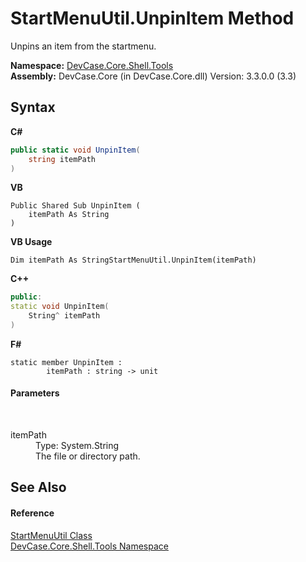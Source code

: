 # StartMenuUtil.UnpinItem Method 
 

Unpins an item from the startmenu.

**Namespace:**&nbsp;<a href="N_DevCase_Core_Shell_Tools">DevCase.Core.Shell.Tools</a><br />**Assembly:**&nbsp;DevCase.Core (in DevCase.Core.dll) Version: 3.3.0.0 (3.3)

## Syntax

**C#**<br />
``` C#
public static void UnpinItem(
	string itemPath
)
```

**VB**<br />
``` VB
Public Shared Sub UnpinItem ( 
	itemPath As String
)
```

**VB Usage**<br />
``` VB Usage
Dim itemPath As StringStartMenuUtil.UnpinItem(itemPath)
```

**C++**<br />
``` C++
public:
static void UnpinItem(
	String^ itemPath
)
```

**F#**<br />
``` F#
static member UnpinItem : 
        itemPath : string -> unit 

```


#### Parameters
&nbsp;<dl><dt>itemPath</dt><dd>Type: System.String<br />The file or directory path.</dd></dl>

## See Also


#### Reference
<a href="T_DevCase_Core_Shell_Tools_StartMenuUtil">StartMenuUtil Class</a><br /><a href="N_DevCase_Core_Shell_Tools">DevCase.Core.Shell.Tools Namespace</a><br />